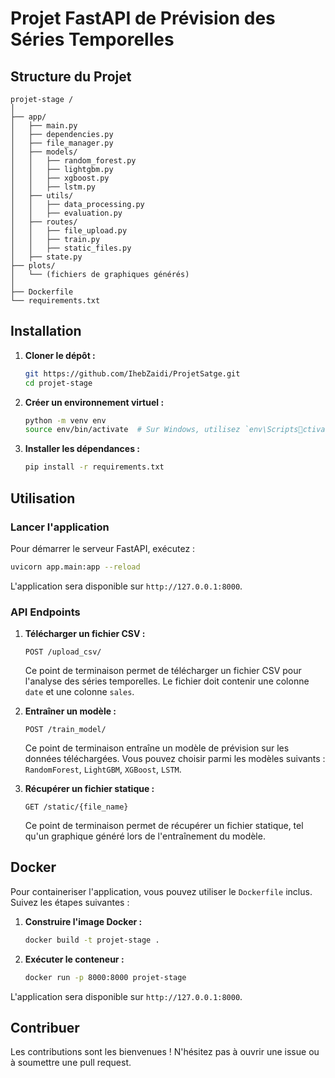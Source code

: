 
# Projet FastAPI de Prévision des Séries Temporelles

## Structure du Projet

```
projet-stage /
│
├── app/
│   ├── main.py
│   ├── dependencies.py
│   ├── file_manager.py
│   ├── models/
│   │   ├── random_forest.py
│   │   ├── lightgbm.py
│   │   ├── xgboost.py
│   │   ├── lstm.py
│   ├── utils/
│   │   ├── data_processing.py
│   │   ├── evaluation.py
│   ├── routes/
│   │   ├── file_upload.py
│   │   ├── train.py
│   │   ├── static_files.py 
│   ├── state.py 
├── plots/
│   └── (fichiers de graphiques générés)
│
├── Dockerfile  
└── requirements.txt 
```

## Installation

1. **Cloner le dépôt :**

   ```bash
   git https://github.com/IhebZaidi/ProjetSatge.git
   cd projet-stage 
   ```

2. **Créer un environnement virtuel :**

   ```bash
   python -m venv env
   source env/bin/activate  # Sur Windows, utilisez `env\Scriptsctivate`
   ```

3. **Installer les dépendances :**

   ```bash
   pip install -r requirements.txt
   ```

## Utilisation

### Lancer l'application

Pour démarrer le serveur FastAPI, exécutez :

```bash
uvicorn app.main:app --reload
```

L'application sera disponible sur `http://127.0.0.1:8000`.

### API Endpoints

1. **Télécharger un fichier CSV :**

   ```
   POST /upload_csv/
   ```

   Ce point de terminaison permet de télécharger un fichier CSV pour l'analyse des séries temporelles. Le fichier doit contenir une colonne `date` et une colonne `sales`.

2. **Entraîner un modèle :**

   ```
   POST /train_model/
   ```

   Ce point de terminaison entraîne un modèle de prévision sur les données téléchargées. Vous pouvez choisir parmi les modèles suivants : `RandomForest`, `LightGBM`, `XGBoost`, `LSTM`.

3. **Récupérer un fichier statique :**

   ```
   GET /static/{file_name}
   ```

   Ce point de terminaison permet de récupérer un fichier statique, tel qu'un graphique généré lors de l'entraînement du modèle.

## Docker

Pour containeriser l'application, vous pouvez utiliser le `Dockerfile` inclus. Suivez les étapes suivantes :

1. **Construire l'image Docker :**

   ```bash
   docker build -t projet-stage .
   ```

2. **Exécuter le conteneur :**

   ```bash
   docker run -p 8000:8000 projet-stage 
   ```

L'application sera disponible sur `http://127.0.0.1:8000`.

## Contribuer

Les contributions sont les bienvenues ! N'hésitez pas à ouvrir une issue ou à soumettre une pull request.
